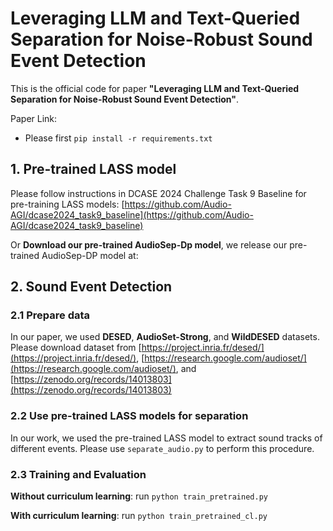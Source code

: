 # Leveraging LLM and Text-Queried Separation for Noise-Robust Sound Event Detection
This is the official code for paper **"Leveraging LLM and Text-Queried Separation for Noise-Robust Sound Event Detection"**.

Paper Link: 

- Please first `pip install -r requirements.txt`

## 1. Pre-trained LASS model
Please follow instructions in DCASE 2024 Challenge Task 9 Baseline for pre-training LASS models: [https://github.com/Audio-AGI/dcase2024_task9_baseline](https://github.com/Audio-AGI/dcase2024_task9_baseline)
                                                                                                                                                        
                                                                                                                                                        
                                                                                                                                                         
 Or **Download our pre-trained AudioSep-Dp model**, we release our pre-trained AudioSep-DP model at:                                                                                             
                                                                                                                                                        
## 2. Sound Event Detection

### 2.1 Prepare data 
                                                                       
In our paper, we used **DESED**, **AudioSet-Strong**, and **WildDESED** datasets. Please download dataset from [https://project.inria.fr/desed/](https://project.inria.fr/desed/), [https://research.google.com/audioset/](https://research.google.com/audioset/), and [https://zenodo.org/records/14013803](https://zenodo.org/records/14013803)

### 2.2 Use pre-trained LASS models for separation

In our work, we used the pre-trained LASS model to extract sound tracks of different events. Please use `separate_audio.py` to perform this procedure.
                                                                                                  
### 2.3 Training and Evaluation

**Without curriculum learning**: run `python train_pretrained.py`

**With curriculum learning**: run `python train_pretrained_cl.py`
                                                                                                  
